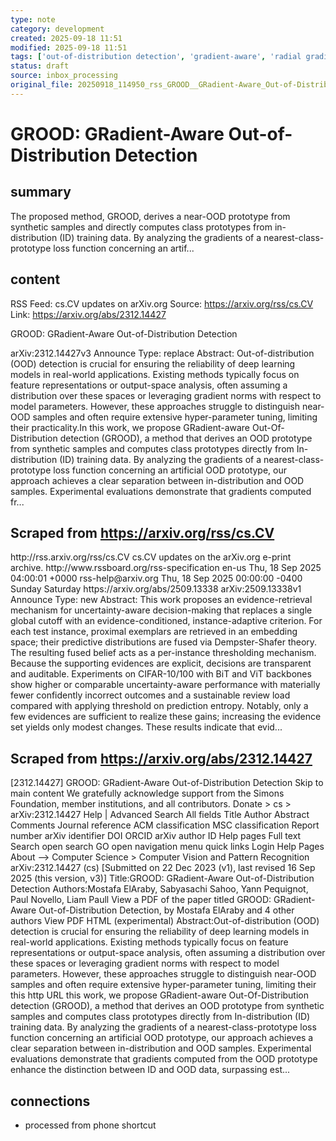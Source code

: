 ```yaml
---
type: note
category: development
created: 2025-09-18 11:51
modified: 2025-09-18 11:51
tags: ['out-of-distribution detection', 'gradient-aware', 'radial gradient', 'gradients']
status: draft
source: inbox_processing
original_file: 20250918_114950_rss_GROOD__GRadient-Aware_Out-of-Distribution_Detectio.txt
---
```


# GROOD: GRadient-Aware Out-of-Distribution Detection

## summary
The proposed method, GROOD, derives a near-OOD prototype from synthetic samples and directly computes class prototypes from in-distribution (ID) training data. By analyzing the gradients of a nearest-class-prototype loss function concerning an artif...

## content
RSS Feed: cs.CV updates on arXiv.org
Source: https://arxiv.org/rss/cs.CV
Link: https://arxiv.org/abs/2312.14427

GROOD: GRadient-Aware Out-of-Distribution Detection

arXiv:2312.14427v3 Announce Type: replace Abstract: Out-of-distribution (OOD) detection is crucial for ensuring the reliability of deep learning models in real-world applications. Existing methods typically focus on feature representations or output-space analysis, often assuming a distribution over these spaces or leveraging gradient norms with respect to model parameters. However, these approaches struggle to distinguish near-OOD samples and often require extensive hyper-parameter tuning, limiting their practicality.In this work, we propose GRadient-aware Out-Of-Distribution detection (GROOD), a method that derives an OOD prototype from synthetic samples and computes class prototypes directly from In-distribution (ID) training data. By analyzing the gradients of a nearest-class-prototype loss function concerning an artificial OOD prototype, our approach achieves a clear separation between in-distribution and OOD samples. Experimental evaluations demonstrate that gradients computed fr...

## Scraped from https://arxiv.org/rss/cs.CV
<?xml version='1.0' encoding='UTF-8'?>
<rss xmlns:arxiv="http://arxiv.org/schemas/atom" xmlns:dc="http://purl.org/dc/elements/1.1/" xmlns:atom="http://www.w3.org/2005/Atom" xmlns:content="http://purl.org/rss/1.0/modules/content/" version="2.0">
  <channel>
    <title>cs.CV updates on arXiv.org</title>
    <link>http://rss.arxiv.org/rss/cs.CV</link>
    <description>cs.CV updates on the arXiv.org e-print archive.</description>
    <atom:link href="http://rss.arxiv.org/rss/cs.CV" rel="self" type="application/rss+xml"/>
    <docs>http://www.rssboard.org/rss-specification</docs>
    <language>en-us</language>
    <lastBuildDate>Thu, 18 Sep 2025 04:00:01 +0000</lastBuildDate>
    <managingEditor>rss-help@arxiv.org</managingEditor>
    <pubDate>Thu, 18 Sep 2025 00:00:00 -0400</pubDate>
    <skipDays>
      <day>Sunday</day>
      <day>Saturday</day>
    </skipDays>
    <item>
      <title>Proximity-Based Evidence Retrieval for Uncertainty-Aware Neural Networks</title>
      <link>https://arxiv.org/abs/2509.13338</link>
      <description>arXiv:2509.13338v1 Announce Type: new 
Abstract: This work proposes an evidence-retrieval mechanism for uncertainty-aware decision-making that replaces a single global cutoff with an evidence-conditioned, instance-adaptive criterion. For each test instance, proximal exemplars are retrieved in an embedding space; their predictive distributions are fused via Dempster-Shafer theory. The resulting fused belief acts as a per-instance thresholding mechanism. Because the supporting evidences are explicit, decisions are transparent and auditable. Experiments on CIFAR-10/100 with BiT and ViT backbones show higher or comparable uncertainty-aware performance with materially fewer confidently incorrect outcomes and a sustainable review load compared with applying threshold on prediction entropy. Notably, only a few evidences are sufficient to realize these gains; increasing the evidence set yields only modest changes. These results indicate that evid...


## Scraped from https://arxiv.org/abs/2312.14427
[2312.14427] GROOD: GRadient-Aware Out-of-Distribution Detection Skip to main content We gratefully acknowledge support from the Simons Foundation, member institutions, and all contributors. Donate &gt; cs &gt; arXiv:2312.14427 Help | Advanced Search All fields Title Author Abstract Comments Journal reference ACM classification MSC classification Report number arXiv identifier DOI ORCID arXiv author ID Help pages Full text Search open search GO open navigation menu quick links Login Help Pages About --> Computer Science > Computer Vision and Pattern Recognition arXiv:2312.14427 (cs) [Submitted on 22 Dec 2023 (v1), last revised 16 Sep 2025 (this version, v3)] Title:GROOD: GRadient-Aware Out-of-Distribution Detection Authors:Mostafa ElAraby, Sabyasachi Sahoo, Yann Pequignot, Paul Novello, Liam Paull View a PDF of the paper titled GROOD: GRadient-Aware Out-of-Distribution Detection, by Mostafa ElAraby and 4 other authors View PDF HTML (experimental) Abstract:Out-of-distribution (OOD) detection is crucial for ensuring the reliability of deep learning models in real-world applications. Existing methods typically focus on feature representations or output-space analysis, often assuming a distribution over these spaces or leveraging gradient norms with respect to model parameters. However, these approaches struggle to distinguish near-OOD samples and often require extensive hyper-parameter tuning, limiting their this http URL this work, we propose GRadient-aware Out-Of-Distribution detection (GROOD), a method that derives an OOD prototype from synthetic samples and computes class prototypes directly from In-distribution (ID) training data. By analyzing the gradients of a nearest-class-prototype loss function concerning an artificial OOD prototype, our approach achieves a clear separation between in-distribution and OOD samples. Experimental evaluations demonstrate that gradients computed from the OOD prototype enhance the distinction between ID and OOD data, surpassing est...


## connections
- processed from phone shortcut
